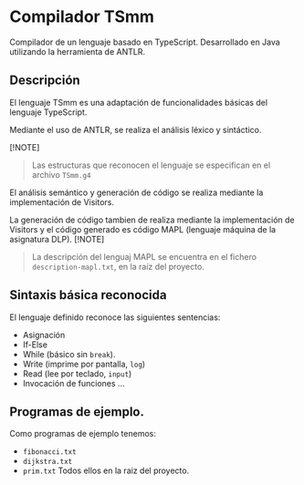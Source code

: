 # Compilador TSmm
Compilador de un lenguaje basado en TypeScript.
Desarrollado en Java utilizando la herramienta de ANTLR.

## Descripción
El lenguaje TSmm es una adaptación de funcionalidades básicas del lenguaje TypeScript.

Mediante el uso de ANTLR, se realiza el análisis léxico y sintáctico.

[!NOTE]
> Las estructuras que reconocen el lenguaje se especifican en el archivo `TSmm.g4`

El análisis semántico y generación de código se realiza mediante la implementación de Visitors.

La generación de código tambien de realiza mediante la implementación de Visitors y el código generado es código MAPL (lenguaje máquina de la asignatura DLP).
[!NOTE]
> La descripción del lenguaj MAPL se encuentra en el fichero `description-mapl.txt`, en la raíz del proyecto.

## Sintaxis básica reconocida
El lenguaje definido reconoce las siguientes sentencias:
* Asignación
* If-Else
* While (básico sin `break`).
* Write (imprime por pantalla, `log`)
* Read (lee por teclado, `input`)
* Invocación de funciones
...

## Programas de ejemplo.
Como programas de ejemplo tenemos:
- `fibonacci.txt`
- `dijkstra.txt`
- `prim.txt`
Todos ellos en la raiz del proyecto.

